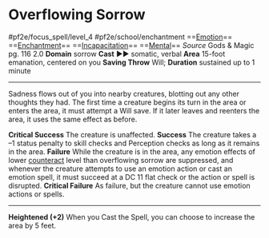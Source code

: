 # Overflowing Sorrow
#pf2e/focus_spell/level_4 #pf2e/school/enchantment 
==[Emotion](Emotion.md)== ==[Enchantment](Enchantment.md)== ==[Incapacitation](Incapacitation.md)== ==[Mental](Mental.md)==
*Source* Gods & Magic pg. 116 2.0
**Domain** sorrow
**Cast** ►► somatic, verbal
**Area** 15-foot emanation, centered on you
**Saving Throw** Will; **Duration** sustained up to 1 minute

---
Sadness flows out of you into nearby creatures, blotting out any other thoughts they had. The first time a creature begins its turn in the area or enters the area, it must attempt a Will save. If it later leaves and reenters the area, it uses the same effect as before.

**Critical Success** The creature is unaffected.
**Success** The creature takes a –1 status penalty to skill checks and Perception checks as long as it remains in the area.
**Failure** While the creature is in the area, any emotion effects of lower [counteract](Counteracting.md) level than overflowing sorrow are suppressed, and whenever the creature attempts to use an emotion action or cast an emotion spell, it must succeed at a DC 11 flat check or the action or spell is disrupted.
**Critical Failure** As failure, but the creature cannot use emotion actions or spells.

<hr>

**Heightened (+2)** When you Cast the Spell, you can choose to increase the area by 5 feet.